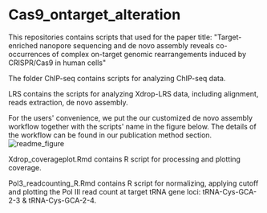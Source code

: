 # Cas9_ontarget_alteration
This repositories contains scripts that used for the paper title: "Target-enriched nanopore sequencing and de novo assembly reveals co-occurrences of complex on-target genomic rearrangements induced by CRISPR/Cas9 in human cells"

The folder ChIP-seq contains scripts for analyzing ChIP-seq data. 

LRS contains the scripts for analyzing Xdrop-LRS data, including alignment, reads extraction, de novo assembly.

For the users' convenience, we put the our customized de novo assembly workflow together with the scripts' name in the figure below. The details of the workflow can be found in our publication method section.
![readme_figure](https://user-images.githubusercontent.com/34516540/184148583-701a1bfa-0eaa-4a2c-ab2f-3b8c3f8386ef.png)


Xdrop_coverageplot.Rmd contains R script for processing and plotting coverage.

Pol3_readcounting_R.Rmd contains R script for normalizing, applying cutoff and plotting the Pol III read count at target tRNA gene loci: tRNA-Cys-GCA-2-3 & tRNA-Cys-GCA-2-4.
